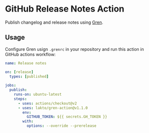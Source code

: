 # GitHub Release Notes Action

Publish changelog and release notes using [Gren](https://github.com/github-tools/github-release-notes).

## Usage

Configure Gren usign `.grenrc` in your repository and run this action in GitHub actions workflow:

```yaml
name: Release notes

on: [release]
  types: [published]
    
jobs:
  publish:
    runs-on: ubuntu-latest
    steps:
      - uses: actions/checkout@v2
      - uses: lakto/gren-action@v1.1.0
        env:
          GITHUB_TOKEN: ${{ secrets.GH_TOKEN }}
        with:
          options: --override --prerelease 
```
